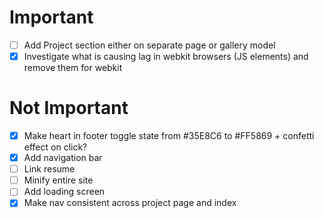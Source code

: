 # Important
- [ ] Add Project section either on separate page or gallery model
- [X] Investigate what is causing lag in webkit browsers (JS elements) and remove them for webkit

# Not Important
- [X] Make heart in footer toggle state from #35E8C6 to #FF5869 + confetti effect on click?
- [X] Add navigation bar
- [ ] Link resume
- [ ] Minify entire site
- [ ] Add loading screen
- [X] Make nav consistent across project page and index